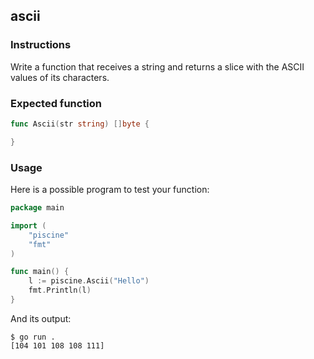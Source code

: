 ## ascii

### Instructions

Write a function that receives a string and returns a slice with the ASCII values of its characters.

### Expected function

```go
func Ascii(str string) []byte {

}
```

### Usage

Here is a possible program to test your function:

```go
package main

import (
    "piscine"
    "fmt"
)

func main() {
    l := piscine.Ascii("Hello")
    fmt.Println(l)
}
```

And its output:

```console
$ go run .
[104 101 108 108 111]
```
